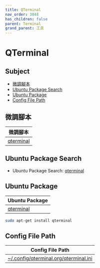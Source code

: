 ```yaml
---
title: QTerminal
nav_order: 3048
has_children: false
parent: Terminal
grand_parent: 工具
---
```



# QTerminal


## Subject

* [微調腳本](#微調腳本)
* [Ubuntu Package Search](#ubuntu-package-search)
* [Ubuntu Package](#ubuntu-package)
* [Config File Path](#config-file-path)


## 微調腳本

| 微調腳本 |
| --- |
| [qterminal](https://github.com/samwhelp/lubuntu-adjustment/tree/main/prototype/main/tool-config/part/qterminal) |


## Ubuntu Package Search

* Ubuntu Package Search: [qterminal](https://packages.ubuntu.com/search?keywords=qterminal)


## Ubuntu Package

| Ubuntu Package |
| --- |
| [qterminal](https://packages.ubuntu.com/noble/qterminal) |

``` sh
sudo apt-get install qterminal
```


## Config File Path

| Config File Path |
| --- |
| [~/.config/qterminal.org/qterminal.ini](https://github.com/samwhelp/lubuntu-adjustment/tree/main/prototype/main/tool-config/part/qterminal/asset/overlay/etc/skel/.config/qterminal.org/qterminal.ini) |

